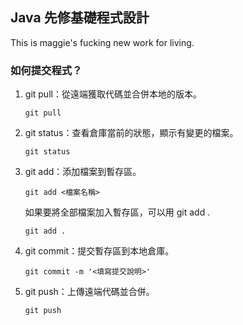 ## Java 先修基礎程式設計
This is maggie's fucking new work for living.

### 如何提交程式？

1. git pull：從遠端獲取代碼並合併本地的版本。
    ```
    git pull
    ```

2. git status：查看倉庫當前的狀態，顯示有變更的檔案。
   ```
   git status
   ```

4. git add：添加檔案到暫存區。
   ```
   git add <檔案名稱>
   ```
   
   如果要將全部檔案加入暫存區，可以用 git add .
   ```
   git add .
   ```
   
5. git commit：提交暫存區到本地倉庫。
   ```
   git commit -m '<填寫提交說明>'
   ```

6. git push：上傳遠端代碼並合併。
   ```
   git push
   ```   
